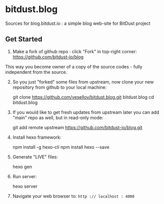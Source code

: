 # bitdust.blog
Sources for blog.bitdust.io : a simple blog web-site for BitDust project


## Get Started

1. Make a fork of github repo : click "Fork" in top-right corner: https://github.com/bitdust-io/blog

This way you become owner of a copy of the source codes - fully independent from the source.


2. So you just "forked" some files from upstream, now clone your new repository from github to your local machine:

    git clone https://github.com/vesellov/bitdust.blog.git bitdust.blog
    cd bitdust.blog


3. If you would like to get fresh updates from upstream later you can add "main" repo as well, but in read-only mode:

    git add remote upstream https://github.com/bitdust-io/blog.git 


4. Install hexo framework:

    npm install -g hexo-cli
    npm install hexo --save


5. Generate "LIVE" files:

    hexo gen


6. Run server:

    hexo server

7. Navigate your web browser to: ``` http :// localhost : 4000 ```


